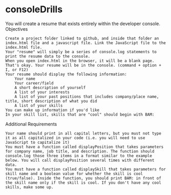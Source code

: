 # consoleDrills
You will create a resume that exists entirely within the developer console.
Objectives

    Create a project folder linked to github, and inside that folder an index.html file and a javascript file. Link the JavaScript file to the index.html file.
    Your "resume" will simply be a series of console.log statements to print the resume data to the console.
    When you open index.html in the browser, it will be a blank page. That's okay. Your resume will be in the console. (command + option + I, or F12)
    Your resume should display the following information:
        Your name
        Your career/field
        A short description of yourself
        A list of your interests
        A list of your past positions that includes company/place name, title, short description of what you did
        A list of your skills
    You can make up information if you'd like
    In your skill list, skills that are "cool" should begin with BAM:

Additional Requirements

    Your name should print in all capital letters, but you must not type it as all capitalized in your code (i.e. you will need to use JavaScript to capitalize it)
    You must have a function called displayPosition that takes parameters for company name, job title, and description. The function should console.log those three items in a format similar to the example below. You will call displayPosition several times with different data.
    You must have a function called displaySkill that takes parameters for skill name and a boolean value for whether the skill is cool (true/false). Inside the function, you should print BAM: in front of the skill name only if the skill is cool. If you don't have any cool skills, make some up.
